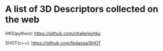 # A list of 3D Descriptors collected on the web
HKS(python): https://github.com/ctralie/pyhks

SHOT(c++): https://github.com/fedassa/SHOT
